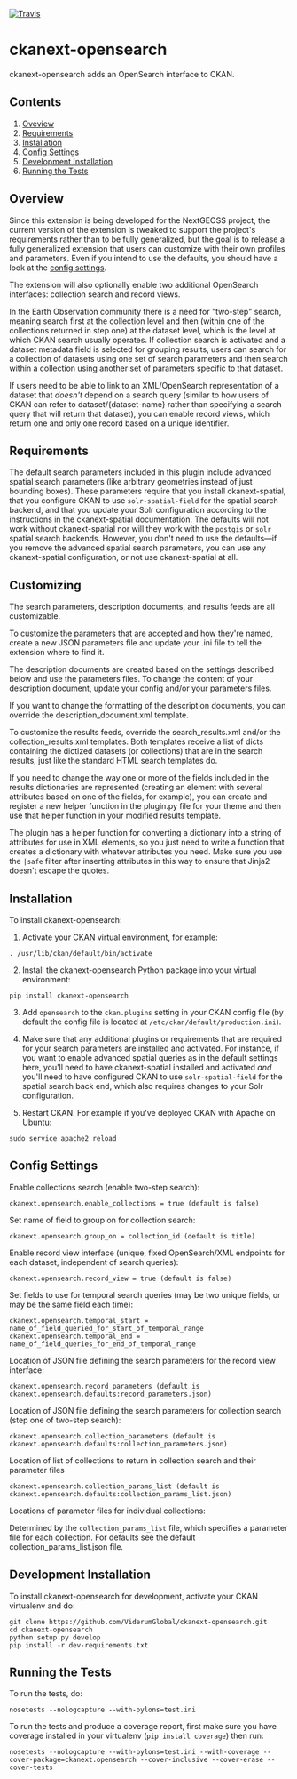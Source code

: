 [![Travis](https://travis-ci.org/NextGeoss/ckanext-opensearch.svg?branch=master)](https://travis-ci.org/NextGeoss/ckanext-opensearch)

# ckanext-opensearch

ckanext-opensearch adds an OpenSearch interface to CKAN. 

## Contents

1. [Oveview](#overview)
2. [Requirements](#requirements)
3. [Installation](#installation)
4. [Config Settings](#config-settings)
5. [Development Installation](#development-installation)
6. [Running the Tests](#running-the-tests)


## <a name="overview"></a>Overview
Since this extension is being developed for the NextGEOSS project, the current version of the extension is tweaked to support the project's requirements rather than to be fully generalized, but the goal is to release a fully generalized extension that users can customize with their own profiles and parameters. Even if you intend to use the defaults, you should have a look at the [config settings](#config-settings).

The extension will also optionally enable two additional OpenSearch interfaces: collection search and record views.

In the Earth Observation community there is a need for "two-step" search, meaning search first at the collection level and then (within one of the collections returned in step one) at the dataset level, which is the level at which CKAN search usually operates. If collection search is activated and a dataset metadata field is selected for grouping results, users can search for a collection of datasets using one set of search parameters and then search within a collection using another set of parameters specific to that dataset.

If users need to be able to link to an XML/OpenSearch representation of a dataset that _doesn't_ depend on a search query (similar to how users of CKAN can refer to dataset/{dataset-name} rather than specifying a search query that will return that dataset), you can enable record views, which return one and only one record based on a unique identifier.

## <a name="requirements"></a>Requirements

The default search parameters included in this plugin include advanced spatial search parameters (like arbitrary geometries instead of just bounding boxes). These parameters require that you install ckanext-spatial, that you configure CKAN to use `solr-spatial-field` for the spatial search backend, and that you update your Solr configuration according to the instructions in the ckanext-spatial documentation. The defaults will not work without ckanext-spatial nor will they work with the `postgis` or `solr` spatial search backends. However, you don't need to use the defaults—if you remove the advanced spatial search parameters, you can use any ckanext-spatial configuration, or not use ckanext-spatial at all.

## <a name="customizing"></a>Customizing

The search parameters, description documents, and results feeds are all customizable.

To customize the parameters that are accepted and how they're named, create a new JSON parameters file and update your .ini file to tell the extension where to find it.

The description documents are created based on the settings described below and use the parameters files. To change the content of your description document, update your config and/or your parameters files.

If you want to change the formatting of the description documents, you can override the description_document.xml template.

To customize the results feeds, override the search_results.xml and/or the collection_results.xml templates. Both templates receive a list of dicts containing the dictized datasets (or collections) that are in the search results, just like the standard HTML search templates do.

If you need to change the way one or more of the fields included in the results dictionaries are represented (creating an element with several attributes based on one of the fields, for example), you can create and register a new helper function in the plugin.py file for your theme and then use that helper function in your modified results template.

The plugin has a helper function for converting a dictionary into a string of attributes for use in XML elements, so you just need to write a function that creates a dictionary with whatever attributes you need. Make sure you use the `|safe` filter after inserting attributes in this way to ensure that Jinja2 doesn't escape the quotes.

## <a name="installation"></a>Installation

To install ckanext-opensearch:

1. Activate your CKAN virtual environment, for example:

```
. /usr/lib/ckan/default/bin/activate
```

2. Install the ckanext-opensearch Python package into your virtual environment:

```
pip install ckanext-opensearch
```

3. Add `opensearch` to the `ckan.plugins` setting in your CKAN config file (by default the config file is located at `/etc/ckan/default/production.ini`).

4. Make sure that any additional plugins or requirements that are required for your search parameters are installed and activated. For instance, if you want to enable advanced spatial queries as in the default settings here, you'll need to have ckanext-spatial installed and activated _and_ you'll need to have configured CKAN to use `solr-spatial-field` for the spatial search back end, which also requires changes to your Solr configuration.

5. Restart CKAN. For example if you've deployed CKAN with Apache on Ubuntu:

```
sudo service apache2 reload
```

## <a name="config-settings"></a>Config Settings

Enable collections search (enable two-step search):
```
ckanext.opensearch.enable_collections = true (default is false)
```

Set name of field to group on for collection search:
```
ckanext.opensearch.group_on = collection_id (default is title)
```

Enable record view interface (unique, fixed OpenSearch/XML endpoints for each dataset, independent of search queries):
```
ckanext.opensearch.record_view = true (default is false)
```

Set fields to use for temporal search queries (may be two unique fields, or may be the same field each time):
```
ckanext.opensearch.temporal_start = name_of_field_queried_for_start_of_temporal_range
ckanext.opensearch.temporal_end = name_of_field_queries_for_end_of_temporal_range
```

Location of JSON file defining the search parameters for the record view interface:
```
ckanext.opensearch.record_parameters (default is ckanext.opensearch.defaults:record_parameters.json)
```

Location of JSON file defining the search parameters for collection search (step one of two-step search):
```
ckanext.opensearch.collection_parameters (default is ckanext.opensearch.defaults:collection_parameters.json)
```

Location of list of collections to return in collection search and their parameter files
```
ckanext.opensearch.collection_params_list (default is ckanext.opensearch.defaults:collection_params_list.json)
```

Locations of parameter files for individual collections:

Determined by the `collection_params_list` file, which specifies a parameter file for each collection. For defaults see the default collection_params_list.json file.

## <a name="development-installation"></a>Development Installation

To install ckanext-opensearch for development, activate your CKAN virtualenv and
do:

```
git clone https://github.com/ViderumGlobal/ckanext-opensearch.git
cd ckanext-opensearch
python setup.py develop
pip install -r dev-requirements.txt
```

## <a name="running-the-tests"></a>Running the Tests

To run the tests, do:

```
nosetests --nologcapture --with-pylons=test.ini
```

To run the tests and produce a coverage report, first make sure you have
coverage installed in your virtualenv (`pip install coverage`) then run:

```
nosetests --nologcapture --with-pylons=test.ini --with-coverage --cover-package=ckanext.opensearch --cover-inclusive --cover-erase --cover-tests
```